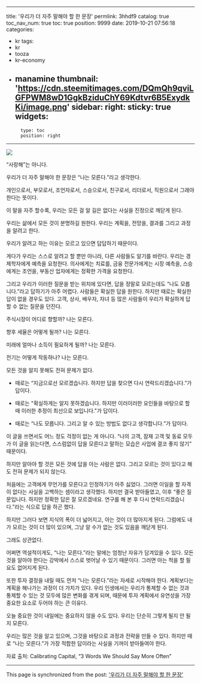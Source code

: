 
---
title: '우리가 더 자주 말해야 할 한 문장'
permlink: 3hhdf9
catalog: true
toc_nav_num: true
toc: true
position: 9999
date: 2019-10-21 07:56:18
categories:
- kr
tags:
- kr
- tooza
- kr-economy
- manamine
thumbnail: 'https://cdn.steemitimages.com/DQmQh9qviLGFPWM8wD1GgkBziduChY69Kdtvr6B5ExydkKi/image.png'
sidebar:
    right:
        sticky: true
widgets:
    -
        type: toc
        position: right
---


![](https://cdn.steemitimages.com/DQmQh9qviLGFPWM8wD1GgkBziduChY69Kdtvr6B5ExydkKi/image.png)

“사랑해”는 아니다. ​

우리가 더 자주 말해야 한 문장은 “나는 모른다.”라고 생각한다.​

개인으로서, 부모로서, 조언자로서, 스승으로서, 친구로서, 리더로서, 직원으로서 그래야 한다는 뜻이다. ​

이 말을 자주 할수록, 우리는 모든 걸 알 길은 없다는 사실을 진정으로 깨닫게 된다. ​

우리는 삶에서 모든 것이 분명하길 원한다. 우리는 계획을, 전망을, 결과를 그리고 과정을 알려고 한다. ​

우리가 알려고 하는 이유는 모르고 있으면 답답하기 때문이다. ​

게다가 우리는 스스로 알려고 할 뿐만 아니라, 다른 사람들도 알기를 바란다. 우리는 경제학자에게 예측을 요청한다. 의사에게는 치료를, 금융 전문가에게는 시장 예측을, 스승에게는 조언을, 부동산 업자에게는 정확한 가격을 요청한다. ​

그리고 우리가 이러한 질문을 받는 위치에 있다면, 답을 정말로 모르는데도 “나도 모릅니다.”라고 답하기가 아주 어렵다. 사람들은 확실한 답을 원한다. 하지만 때로는 확실한 답이 없을 경우도 있다. 고객, 상사, 배우자, 자녀 등 많은 사람들이 우리가 확실하게 답할 수 없는 질문을 던진다. ​

주식시장이 어디로 향할까? 나는 모른다. ​

향후 세율은 어떻게 될까? 나는 모른다. ​

미래에 얼마나 소득이 필요하게 될까? 나는 모른다. ​

전기는 어떻게 작동하나? 나는 모른다. ​

모든 것을 알지 못해도 전혀 문제가 없다. ​

- 때로는 “지금으로선 모르겠습니다. 하지만 답을 찾으면 다시 연락드리겠습니다.”가 답이다.

- 때로는 "확실하게는 알지 못하겠습니다. 하지만 이러이러한 요인들을 바탕으로 할 때 이러한 추정이 최선으로 보입니다."가 답이다.

- 때로는 “나도 모릅니다. 그리고 알 수 있는 방법도 없다고 생각합니다.”가 답이다. ​

이 글을 쓰면서도 어느 정도 걱정이 없는 게 아니다. “나의 고객, 잠재 고객 및 동료 모두가 이 글을 읽는다면, 스스럼없이 답을 모른다고 말하는 모습은 사업에 결코 좋지 않기” 때문이다. ​

하지만 알아야 할 것은 모든 것에 답을 아는 사람은 없다. 그리고 모르는 것이 있다고 해도 전혀 문제가 되지 않는다. ​

처음에는 고객에게 무언가를 모른다고 인정하기가 아주 싫었다. 그러면 이일을 할 자격이 없다는 사실을 고백하는 셈이라고 생각했다. 하지만 결국 받아들였고, 이후 “좋은 질문입니다. 하지만 정확한 답은 잘 모르겠네요. 연구를 해 본 후 다시 연락드리겠습니다.”라는 식으로 답을 하곤 했다. ​

하지만 그러다 보면 지식의 폭이 더 넓어지고, 아는 것이 더 많아지게 된다. 그럼에도 내가 모르는 것이 더 많이 있으며, 그냥 알 수가 없는 것도 있음을 깨닫게 된다. ​

그래도 상관없다. ​

어쩌면 역설적이게도, “나는 모른다.”라는 말에는 엄청난 자유가 담겨있을 수 있다. 모든 것을 알아야 한다는 강박에서 스스로 벗어날 수 있기 때문이다. 그러면 아는 척을 할 필요도 없어지게 된다. ​

또한 투자 결정을 내릴 때도 먼저 “나는 모른다.”라는 자세로 시작해야 한다. 계획보다는 계획을 해나가는 과정이 더 가치가 있다. 우리 인생에서는 우리가 통제할 수 없는 것과 통제할 수 있는 것 모두에 많은 변화를 겪게 되며, 때문에 투자 계획에서 유연성을 가장 중요한 요소로 두어야 하는 큰 이유다. ​

오늘 중요한 것이 내일에는 중요하지 않을 수도 있다. 우리는 단순히 그렇게 될지 안 될지 모른다.​

우리는 많은 것을 알고 있으며, 그것을 바탕으로 과정과 전략을 만들 수 있다. 하지만 때로 “나는 모른다.”가 가장 적합한 답이라는 사실을 기꺼이 받아들여야 한다. ​

자료 출처: Calibrating Capital, “3 Words We Should Say More Often”

- - -

This page is synchronized from the post: ['우리가 더 자주 말해야 할 한 문장'](https://steemit.com/@pius.pius/3hhdf9)
